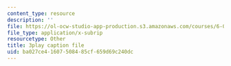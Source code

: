 ```yaml
---
content_type: resource
description: ''
file: https://ol-ocw-studio-app-production.s3.amazonaws.com/courses/6-006-introduction-to-algorithms-fall-2011/ba027ce41607508485cf659d69c240dc_dU40AvBURDQ.srt
file_type: application/x-subrip
resourcetype: Other
title: 3play caption file
uid: ba027ce4-1607-5084-85cf-659d69c240dc
---
```

